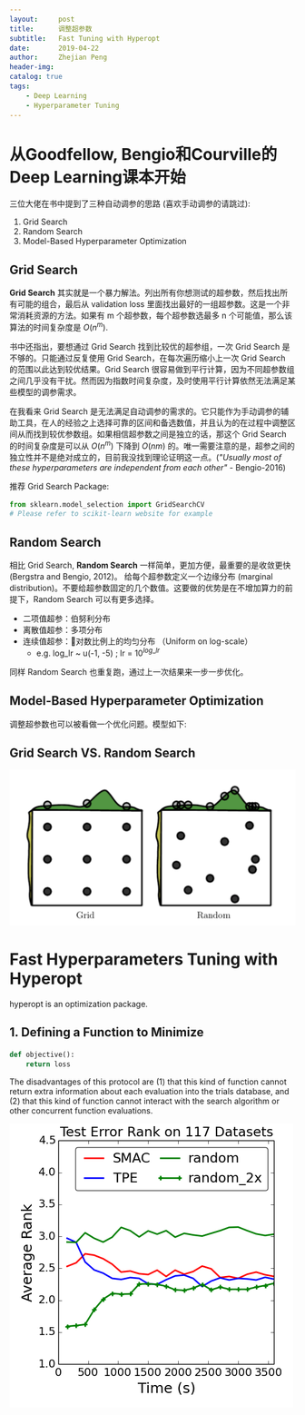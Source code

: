 ```yaml
---
layout:     post
title:      调整超参数
subtitle:   Fast Tuning with Hyperopt 
date:       2019-04-22
author:     Zhejian Peng
header-img: 
catalog: true
tags:
    - Deep Learning
    - Hyperparameter Tuning
---
```


<script src='https://cdnjs.cloudflare.com/ajax/libs/mathjax/2.7.5/MathJax.js?config=TeX-MML-AM_CHTML' async></script>

# 从Goodfellow, Bengio和Courville的Deep Learning课本开始

三位大佬在书中提到了三种自动调参的思路 (喜欢手动调参的请跳过):

1. Grid Search
2. Random Search
3. Model-Based Hyperparameter Optimization

## Grid Search
**Grid Search** 其实就是一个暴力解法。列出所有你想测试的超参数，然后找出所有可能的组合，最后从 validation loss 里面找出最好的一组超参数。这是一个非常消耗资源的方法。如果有 m 个超参数，每个超参数选最多 n 个可能值，那么该算法的时间复杂度是 ${O(n^m)}$. 

书中还指出，要想通过 Grid Search 找到比较优的超参组，一次 Grid Search 是不够的。只能通过反复使用 Grid Search，在每次遍历缩小上一次 Grid Search 的范围以此达到较优结果。Grid Search 很容易做到平行计算，因为不同超参数组之间几乎没有干扰。然而因为指数时间复杂度，及时使用平行计算依然无法满足某些模型的调参需求。

在我看来 Grid Search 是无法满足自动调参的需求的。它只能作为手动调参的辅助工具，在人的经验之上选择可靠的区间和备选数值，并且认为的在过程中调整区间从而找到较优参数组。如果相信超参数之间是独立的话，那这个 Grid Search 的时间复杂度是可以从 ${O(n^m)}$ 下降到 ${O(nm)}$ 的。唯一需要注意的是，超参之间的独立性并不是绝对成立的，目前我没找到理论证明这一点。(*"Usually most of these hyperparameters are independent from each other"* - Bengio-2016)

推荐 Grid Search Package: 
```python
from sklearn.model_selection import GridSearchCV
# Please refer to scikit-learn website for example
```

## Random Search
相比 Grid Search, **Random Search** 一样简单，更加方便，最重要的是收敛更快(Bergstra and Bengio, 2012)。
给每个超参数定义一个边缘分布 (marginal distribution)。不要给超参数固定的几个数值。这要做的优势是在不增加算力的前提下，Random Search 可以有更多选择。
- 二项值超参：伯努利分布
- 离散值超参：多项分布
- 连续值超参：对数比例上的均匀分布 （Uniform on log-scale）
  - e.g. log_lr ~ u(-1, -5) ; lr = ${10^{log\_lr}}$

同样 Random Search 也重复跑，通过上一次结果来一步一步优化。

## Model-Based Hyperparameter Optimization
调整超参数也可以被看做一个优化问题。模型如下:



## Grid Search VS. Random Search
![](https://raw.githubusercontent.com/JazzikPeng/jazzikpeng.github.io/master/_posts/img/Grid_Random.png)


# Fast Hyperparameters Tuning with Hyperopt
hyperopt is an optimization package. 

## 1. Defining a Function to Minimize
```python
def objective():
    return loss
```
The disadvantages of this protocol are (1) that this kind of function cannot return extra information about each evaluation into the trials database, and (2) that this kind of function cannot interact with the search algorithm or other concurrent function evaluations.

![](https://raw.githubusercontent.com/JazzikPeng/jazzikpeng.github.io/master/_posts/img/hyperband_rank_chart.png)
